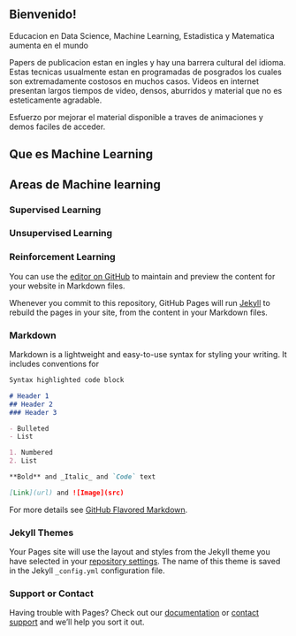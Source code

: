 ## Bienvenido!

Educacion en Data Science, Machine Learning, Estadistica y Matematica aumenta en el mundo

Papers de publicacion estan en ingles y hay una barrera cultural del idioma.
Estas tecnicas usualmente estan en programadas de posgrados los cuales son extremadamente costosos en muchos casos.
Videos en internet presentan largos tiempos de video, densos, aburridos y material que no es esteticamente agradable.

Esfuerzo por mejorar el material disponible a traves de animaciones y demos faciles de acceder.


## Que es Machine Learning


## Areas de Machine learning

### Supervised Learning


### Unsupervised Learning

### Reinforcement Learning


You can use the [editor on GitHub](https://github.com/JuanUngredda/LATAMaths/edit/gh-pages/index.md) to maintain and preview the content for your website in Markdown files.

Whenever you commit to this repository, GitHub Pages will run [Jekyll](https://jekyllrb.com/) to rebuild the pages in your site, from the content in your Markdown files.

### Markdown

Markdown is a lightweight and easy-to-use syntax for styling your writing. It includes conventions for

```markdown
Syntax highlighted code block

# Header 1
## Header 2
### Header 3

- Bulleted
- List

1. Numbered
2. List

**Bold** and _Italic_ and `Code` text

[Link](url) and ![Image](src)
```

For more details see [GitHub Flavored Markdown](https://guides.github.com/features/mastering-markdown/).

### Jekyll Themes

Your Pages site will use the layout and styles from the Jekyll theme you have selected in your [repository settings](https://github.com/JuanUngredda/LATAMaths/settings). The name of this theme is saved in the Jekyll `_config.yml` configuration file.

### Support or Contact

Having trouble with Pages? Check out our [documentation](https://docs.github.com/categories/github-pages-basics/) or [contact support](https://github.com/contact) and we’ll help you sort it out.
